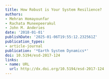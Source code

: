 ```yaml
---
title: How Robust is Your System Resilience?
authors:
- Mehran Homayounfar
- Rachata Muneepeerakul
- John M. Anderies
date: '2018-01-01'
publishDate: '2025-01-06T19:55:12.232561Z'
publication_types:
- article-journal
publication: '*Earth System Dynamics*'
doi: 10.5194/esd-2017-124
links:
- name: URL
  url: http://dx.doi.org/10.5194/esd-2017-124
---
```

